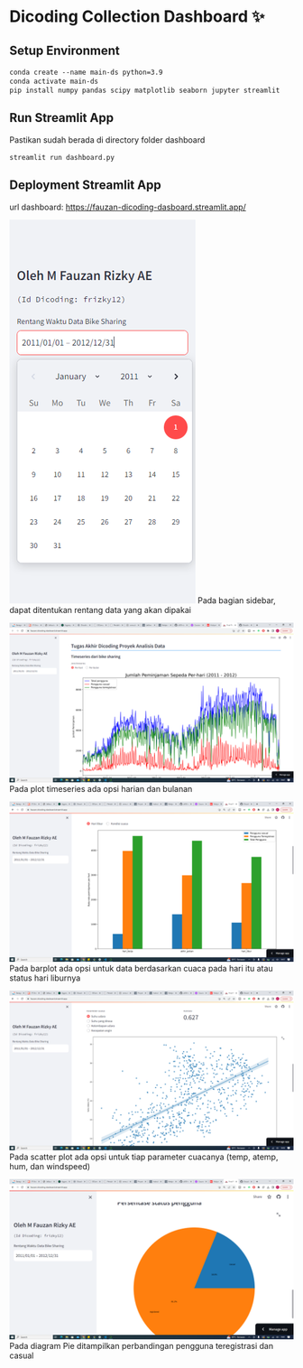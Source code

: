 # Dicoding Collection Dashboard ✨

## Setup Environment

```
conda create --name main-ds python=3.9
conda activate main-ds
pip install numpy pandas scipy matplotlib seaborn jupyter streamlit
```

## Run Streamlit App

Pastikan sudah berada di directory folder dashboard

```
streamlit run dashboard.py
```

## Deployment Streamlit App

url dashboard: https://fauzan-dicoding-dasboard.streamlit.app/

![Rentang data](image-4.png)
Pada bagian sidebar, dapat ditentukan rentang data yang akan dipakai

![tampilan timeseries](image.png)
Pada plot timeseries ada opsi harian dan bulanan

![tampilan barplot](image-1.png)
Pada barplot ada opsi untuk data berdasarkan cuaca pada hari itu atau status hari liburnya

![tampilan scatterplot](image-2.png)
Pada scatter plot ada opsi untuk tiap parameter cuacanya (temp, atemp, hum, dan windspeed)

![tampilan piechart](image-3.png)
Pada diagram Pie ditampilkan perbandingan pengguna teregistrasi dan casual
